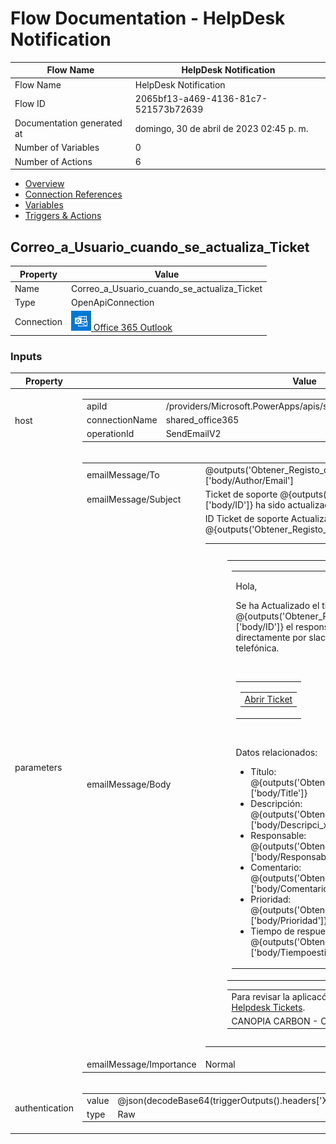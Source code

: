 ﻿# Flow Documentation \- HelpDesk Notification

| Flow Name                  | HelpDesk Notification                    |
| -------------------------- | ---------------------------------------- |
| Flow Name                  | HelpDesk Notification                    |
| Flow ID                    | 2065bf13\-a469\-4136\-81c7\-521573b72639 |
| Documentation generated at | domingo, 30 de abril de 2023 02:45 p. m. |
| Number of Variables        | 0                                        |
| Number of Actions          | 6                                        |

- [Overview](../index-HelpDesk-Notification(2065bf13-a469-4136-81c7-521573b72639).md)
- [Connection References](../connections-HelpDesk-Notification(2065bf13-a469-4136-81c7-521573b72639).md)
- [Variables](../variables-HelpDesk-Notification(2065bf13-a469-4136-81c7-521573b72639).md)
- [Triggers & Actions](../triggersactions-HelpDesk-Notification(2065bf13-a469-4136-81c7-521573b72639).md)

## Correo\_a\_Usuario\_cuando\_se\_actualiza\_Ticket

| Property   | Value                                                                                                  |
| ---------- | ------------------------------------------------------------------------------------------------------ |
| Name       | Correo\_a\_Usuario\_cuando\_se\_actualiza\_Ticket                                                      |
| Type       | OpenApiConnection                                                                                      |
| Connection | [![office365](../office36532.png) Office 365 Outlook](https://docs.microsoft.com/connectors/office365) |

### Inputs

| Property       | Value                                                                                                                                                                                                                                                                                                                                                                                                                                                                                                                                                                                                                                                                                                                                                                                                                                                                                                                                                                                                                                                                                                                                                                                                                                                                                                                                                                                                                                                                                                                                                                                                                                                                                                                                                                                                                                                                                                                                                                                                                                                                                                                                                                                                                                                                                                                                                                                                                                                                                                                                                                                                                                                                                                                                                                                                                                                                                                                                                                                                                                                                                                                                                                                                                                                                                                                                                                                                                                                                                                                                                                                                                                                                                                                                                                                                                                                                                                                                                                                                                                                                                                                                                                                                                                                                                                                                                                                                                                                                                                                                                                                                                                                                                                                                                                                                                                                                                                                                                                                                                                                                                                                                                                                                                                                                                                                                                                                                                                                                                                                                                                                                                                                                                                                                                                                                                                                                                                                                                                                                                                                                                                                                                                                                                                                                                                                                                                                                                                                                                                                                                                                                                                                                                                                                                                                                                                                                                                                                                                                                                                                                                                                                                                                                                                                                                                                                                                                                                                                                                                                                                                                                                                                                                                                                                                                                                                                                                                                                                                                                                                                                                                                                                                                                                                                                                                                                                                                                                                                                                                                                                                                                                                                                                                                                                                                                                                                                                                                                 |
| -------------- | ------------------------------------------------------------------------------------------------------------------------------------------------------------------------------------------------------------------------------------------------------------------------------------------------------------------------------------------------------------------------------------------------------------------------------------------------------------------------------------------------------------------------------------------------------------------------------------------------------------------------------------------------------------------------------------------------------------------------------------------------------------------------------------------------------------------------------------------------------------------------------------------------------------------------------------------------------------------------------------------------------------------------------------------------------------------------------------------------------------------------------------------------------------------------------------------------------------------------------------------------------------------------------------------------------------------------------------------------------------------------------------------------------------------------------------------------------------------------------------------------------------------------------------------------------------------------------------------------------------------------------------------------------------------------------------------------------------------------------------------------------------------------------------------------------------------------------------------------------------------------------------------------------------------------------------------------------------------------------------------------------------------------------------------------------------------------------------------------------------------------------------------------------------------------------------------------------------------------------------------------------------------------------------------------------------------------------------------------------------------------------------------------------------------------------------------------------------------------------------------------------------------------------------------------------------------------------------------------------------------------------------------------------------------------------------------------------------------------------------------------------------------------------------------------------------------------------------------------------------------------------------------------------------------------------------------------------------------------------------------------------------------------------------------------------------------------------------------------------------------------------------------------------------------------------------------------------------------------------------------------------------------------------------------------------------------------------------------------------------------------------------------------------------------------------------------------------------------------------------------------------------------------------------------------------------------------------------------------------------------------------------------------------------------------------------------------------------------------------------------------------------------------------------------------------------------------------------------------------------------------------------------------------------------------------------------------------------------------------------------------------------------------------------------------------------------------------------------------------------------------------------------------------------------------------------------------------------------------------------------------------------------------------------------------------------------------------------------------------------------------------------------------------------------------------------------------------------------------------------------------------------------------------------------------------------------------------------------------------------------------------------------------------------------------------------------------------------------------------------------------------------------------------------------------------------------------------------------------------------------------------------------------------------------------------------------------------------------------------------------------------------------------------------------------------------------------------------------------------------------------------------------------------------------------------------------------------------------------------------------------------------------------------------------------------------------------------------------------------------------------------------------------------------------------------------------------------------------------------------------------------------------------------------------------------------------------------------------------------------------------------------------------------------------------------------------------------------------------------------------------------------------------------------------------------------------------------------------------------------------------------------------------------------------------------------------------------------------------------------------------------------------------------------------------------------------------------------------------------------------------------------------------------------------------------------------------------------------------------------------------------------------------------------------------------------------------------------------------------------------------------------------------------------------------------------------------------------------------------------------------------------------------------------------------------------------------------------------------------------------------------------------------------------------------------------------------------------------------------------------------------------------------------------------------------------------------------------------------------------------------------------------------------------------------------------------------------------------------------------------------------------------------------------------------------------------------------------------------------------------------------------------------------------------------------------------------------------------------------------------------------------------------------------------------------------------------------------------------------------------------------------------------------------------------------------------------------------------------------------------------------------------------------------------------------------------------------------------------------------------------------------------------------------------------------------------------------------------------------------------------------------------------------------------------------------------------------------------------------------------------------------------------------------------------------------------------------------------------------------------------------------------------------------------------------------------------------------------------------------------------------------------------------------------------------------------------------------------------------------------------------------------------------------------------------------------------------------------------------------------------------------------------------------------------------------------------------------------------------------------------------------------------------------------------------------------------------------------------------------------------------------------------------------------------------------------------------------------------------------------------------------------------------------------------------------------------------------------------------------------------------------------------------------------------------------- |
| host           | <table><tr><td>apiId</td><td>/providers/Microsoft.PowerApps/apis/shared_office365</td></tr><tr><td>connectionName</td><td>shared_office365</td></tr><tr><td>operationId</td><td>SendEmailV2</td></tr></table>                                                                                                                                                                                                                                                                                                                                                                                                                                                                                                                                                                                                                                                                                                                                                                                                                                                                                                                                                                                                                                                                                                                                                                                                                                                                                                                                                                                                                                                                                                                                                                                                                                                                                                                                                                                                                                                                                                                                                                                                                                                                                                                                                                                                                                                                                                                                                                                                                                                                                                                                                                                                                                                                                                                                                                                                                                                                                                                                                                                                                                                                                                                                                                                                                                                                                                                                                                                                                                                                                                                                                                                                                                                                                                                                                                                                                                                                                                                                                                                                                                                                                                                                                                                                                                                                                                                                                                                                                                                                                                                                                                                                                                                                                                                                                                                                                                                                                                                                                                                                                                                                                                                                                                                                                                                                                                                                                                                                                                                                                                                                                                                                                                                                                                                                                                                                                                                                                                                                                                                                                                                                                                                                                                                                                                                                                                                                                                                                                                                                                                                                                                                                                                                                                                                                                                                                                                                                                                                                                                                                                                                                                                                                                                                                                                                                                                                                                                                                                                                                                                                                                                                                                                                                                                                                                                                                                                                                                                                                                                                                                                                                                                                                                                                                                                                                                                                                                                                                                                                                                                                                                                                                                                                                                                                         |
| parameters     | <table><tr><td>emailMessage/To</td><td>@outputs('Obtener_Registo_de_lista_HelpDesk_Tickets')?['body/Author/Email']</td></tr><tr><td>emailMessage/Subject</td><td>Ticket de soporte @{outputs('Obtener_Registo_de_lista_HelpDesk_Tickets')?['body/ID']} ha sido actualizado</td></tr><tr><td>emailMessage/Body</td><td><html> <head> <meta name="viewport" content="width=device-width, initial-scale=1.0"/> <meta http-equiv="Content-Type" content="text/html; charset=UTF-8" /> <title>Notificación Ticket de soporte</title> <style> /* ------------------------------------- RESETS GLOBALES ------------------------------------- */ /*todos los estilos van aquí*/ img { border: none; -ms-interpolation-mode: bicubic; max-width: 100%; } body { background-color: #F6F6F6; font-family: sans-serif; -webkit-font-smoothing: antialiased; font-size: 14px; line-height: 1.4; margin: 0; padding: 0; -ms-text-size-adjust: 100%; -webkit-text-size-adjust: 100%; } table { border-collapse: separate; mso-table-lspace: 0pt; mso-table-rspace: 0pt; width: 100%; } table td { font-family: sans-serif; font-size: 14px; vertical-align: top; } /* ------------------------------------- BODY & CONTAINER ------------------------------------- */ .body { background-color: #F6F6F6; width: 100%; } /* Set max-width, y haz que se muestre como un bloque para que se estire automáticamente a ese ancho, pero también se encogerá en un teléfono o similares */ .container { display: block; margin: 0 auto !important; /* lo centra */ max-width: 580px; padding: 10px; width: 580px; } /* Este también debería ser un elemento de bloque, para que llene el 100% del .container*/ .content { box-sizing: border-box; display: block; margin: 0 auto; max-width: 580px; padding: 10px; } /* ------------------------------------- HEADER, FOOTER, MAIN ------------------------------------- */ .main { background: #FFFFFF; border-radius: 3px; width: 100%; } .wrapper { box-sizing: border-box; padding: 20px; } .content-block { padding-bottom: 10px; padding-top: 10px; } .footer { clear: both; margin-top: 10px; text-align: center; width: 100%; } .footer td, .footer p, .footer span, .footer a { color: #999999; font-size: 12px; text-align: center; } /* ------------------------------------- TIPOGRAFÍA ------------------------------------- */ h1, h2, h3, h4 { color: #000000; font-family: sans-serif; font-weight: 400; line-height: 1.4; margin: 0; margin-bottom: 30px; } h1 { font-size: 35px; font-weight: 300; text-align: center; text-transform: capitalize; } p, ul, ol { font-family: sans-serif; font-size: 14px; font-weight: normal; margin: 0; margin-bottom: 15px; } p li, ul li, ol li { list-style-position: inside; margin-left: 5px; } a { color: #3498DB; text-decoration: underline; } /* ------------------------------------- BOTONES ------------------------------------- */ .btn { box-sizing: border-box; width: 100%; } .btn > tbody > tr > td { padding-bottom: 15px; } .btn table { width: auto; } .btn table td { background-color: #FFFFFF; border-radius: 5px; text-align: center; } .btn a { background-color: #3DB87B; border: solid 1px #3DB87B; border-radius: 5px; box-sizing: border-box; color: #3DB87B; cursor: pointer; display: inline-block; font-size: 14px; font-weight: bold; margin: 0; padding: 12px 25px; text-decoration: none; text-transform: capitalize; } .btn-primary table td { background-color: #3DB87B; } .btn-primary a { background-color: #3DB87B; border-color: #3DB87B; color: #FFFFFF; } /* ------------------------------------- OTROS ESTILOS ÚTILES ------------------------------------- */ .last { margin-bottom: 0; } .first { margin-top: 0; } .align-center { text-align: center; } .align-right { text-align: right; } .align-left { text-align: left; } .clear { clear: both; } .mt0 { margin-top: 0; } .mb0 { margin-bottom: 0; } .preheader { color: transparent; display: none; height: 0; max-height: 0; max-width: 0; opacity: 0; overflow: hidden; mso-hide: all; visibility: hidden; width: 0; } .powered-by a { text-decoration: none; } hr { border: 0; border-bottom: 1px solid #F6F6F6; margin: 20px 0; } /* ------------------------------------- ESTILOS RESPONSIVOS PARA MÓBILES ------------------------------------- */ @media only screen and (max-width: 620px) { table.body h1 { font-size: 28px !important; margin-bottom: 10px !important; } table.body p, table.body ul, table.body ol, table.body td, table.body span, table.body a { font-size: 16px !important; } table.body .wrapper, table.body .article { padding: 10px !important; } table.body .content { padding: 0 !important; } table.body .container { padding: 0 !important; width: 100% !important; } table.body .main { border-left-width: 0 !important; border-radius: 0 !important; border-right-width: 0 !important; } table.body .btn table { width: 100% !important; } table.body .btn a { width: 100% !important; } table.body .img-responsive { height: auto !important; max-width: 100% !important; width: auto !important; } } /* ------------------------------------- CONSERVAR ESTOS ESTILOS EN HEAD ------------------------------------- */ @media all { .ExternalClass { width: 100%; } .ExternalClass, .ExternalClass p, .ExternalClass span, .ExternalClass font, .ExternalClass td, .ExternalClass div { line-height: 100%; } .apple-link a { color: inherit !important; font-family: inherit !important; font-size: inherit !important; font-weight: inherit !important; line-height: inherit !important; text-decoration: none !important; } #MessageViewBody a { color: inherit; text-decoration: none; font-size: inherit; font-family: inherit; font-weight: inherit; line-height: inherit; } .btn-primary table td:hover { background-color: #127531 !important; } .btn-primary a:hover { background-color: #127531 !important; border-color: #127531 !important; } } </style> </head> <body> <span class="preheader">ID Ticket de soporte Actualizado @{outputs('Obtener_Registo_de_lista_HelpDesk_Tickets')?['body/ID']} </span> <table role="presentation" border="0" cellpadding="0" cellspacing="0" class="body"> <tr> <td>&nbsp;</td> <td class="container"> <div class="content"> <!-- START CENTERED WHITE CONTAINER --> <table role="presentation" class="main"> <!-- START MAIN CONTENT AREA --> <tr> <td class="wrapper"> <table role="presentation" border="0" cellpadding="0" cellspacing="0"> <tr> <td> <p>Hola,</p> <p>Se ha Actualizado el ticket de soporte ID @{outputs('Obtener_Registo_de_lista_HelpDesk_Tickets')?['body/ID']} el responsable indicado podrá contactarte directamente por slack, correo electrónico o llamada telefónica.</p> <table role="presentation" border="0" cellpadding="0" cellspacing="0" class="btn btn-primary"> <br> <tbody> <tr> <td align="left"> <table role="presentation" border="0" cellpadding="0" cellspacing="0"> <tbody> <tr> <td> <a href="https://apps.powerapps.com/play/e/default-443ce54c-24bb-4b32-8795-1beae5de4545/a/9eac15de-9548-4a3c-87a0-40c1d5719615?tenantId=443ce54c-24bb-4b32-8795-1beae5de4545&Screen=UserForm&ItemID=@{outputs('Obtener_Registo_de_lista_HelpDesk_Tickets')?['body/ID']}" target="_blank">Abrir Ticket</a> </td> </tr> </tbody> </table> </td> </tr> </tbody> </table> <br> <p>Datos relacionados:</p> <ul> <li>Título:   @{outputs('Obtener_Registo_de_lista_HelpDesk_Tickets')?['body/Title']}</li> <li>Descripción:   @{outputs('Obtener_Registo_de_lista_HelpDesk_Tickets')?['body/Descripci_x00f3_n']}</li> <li>Responsable:   @{outputs('Obtener_Registo_de_lista_HelpDesk_Tickets')?['body/Responsable']}</li> <li>Comentario:   @{outputs('Obtener_Registo_de_lista_HelpDesk_Tickets')?['body/Comentarios']}</li> <li>Prioridad:   @{outputs('Obtener_Registo_de_lista_HelpDesk_Tickets')?['body/Prioridad']}</li> <li>Tiempo de respuesta:   @{outputs('Obtener_Registo_de_lista_HelpDesk_Tickets')?['body/Tiempoestimadoderespuesta']}</li> </ul> </td> </tr> </table> </td> </tr> <!-- END MAIN CONTENT AREA --> </table> <!-- END CENTERED CONTAINER BLANCO --> <!-- START FOOTER --> <div class="footer"> <table role="presentation" border="0" cellpadding="0" cellspacing="0"> <tr> <td class="content-block"> <span class="apple-link">Para revisar la aplicacón HelpDesk presione el siguiente vínculo</span> <br> <a href="https://apps.powerapps.com/play/e/default-443ce54c-24bb-4b32-8795-1beae5de4545/a/9eac15de-9548-4a3c-87a0-40c1d5719615?tenantId=443ce54c-24bb-4b32-8795-1beae5de4545">Helpdesk Tickets</a>. </td> </tr> <tr> <td class="content-block powered-by"> CANOPIA CARBON - Confidencial </td> </tr> </table> </div> <!-- END FOOTER --> </div> </td> <td>&nbsp;</td> </tr> </table> </body> </html></td></tr><tr><td>emailMessage/Importance</td><td>Normal</td></tr></table> |
| authentication | <table><tr><td>value</td><td>@json(decodeBase64(triggerOutputs().headers['X-MS-APIM-Tokens']))['$ConnectionKey']</td></tr><tr><td>type</td><td>Raw</td></tr></table>                                                                                                                                                                                                                                                                                                                                                                                                                                                                                                                                                                                                                                                                                                                                                                                                                                                                                                                                                                                                                                                                                                                                                                                                                                                                                                                                                                                                                                                                                                                                                                                                                                                                                                                                                                                                                                                                                                                                                                                                                                                                                                                                                                                                                                                                                                                                                                                                                                                                                                                                                                                                                                                                                                                                                                                                                                                                                                                                                                                                                                                                                                                                                                                                                                                                                                                                                                                                                                                                                                                                                                                                                                                                                                                                                                                                                                                                                                                                                                                                                                                                                                                                                                                                                                                                                                                                                                                                                                                                                                                                                                                                                                                                                                                                                                                                                                                                                                                                                                                                                                                                                                                                                                                                                                                                                                                                                                                                                                                                                                                                                                                                                                                                                                                                                                                                                                                                                                                                                                                                                                                                                                                                                                                                                                                                                                                                                                                                                                                                                                                                                                                                                                                                                                                                                                                                                                                                                                                                                                                                                                                                                                                                                                                                                                                                                                                                                                                                                                                                                                                                                                                                                                                                                                                                                                                                                                                                                                                                                                                                                                                                                                                                                                                                                                                                                                                                                                                                                                                                                                                                                                                                                                                                                                                                                                  |
